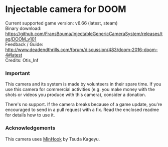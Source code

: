 Injectable camera for DOOM 
============================

Current supported game version: v6.66 (latest, steam)  
Binary download: https://github.com/FransBouma/InjectableGenericCameraSystem/releases/tag/DOOM_v101  
Feedback / Guide: http://www.deadendthrills.com/forum/discussion/483/doom-2016-doom-4#latest  
Credits: Otis_Inf  

### Important
This camera and its system is made by volunteers in their spare time. If you use this camera for commercial activities 
(e.g. you make money with the shots or videos you produce with this camera), consider a donation. 

There's no support. If the camera breaks because of a game update, you're encouraged to send in a pull request with a fix.
Read the enclosed readme for details how to use it. 

### Acknowledgements
This camera uses [MinHook](https://github.com/TsudaKageyu/minhook) by Tsuda Kageyu.
